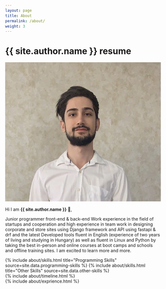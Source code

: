 ```yaml
---
layout: page
title: About
permalink: /about/
weight: 3
---
```


# **{{ site.author.name }} resume**

<img class="about_img_personal" src="/images/personal.png" />


Hi I am **{{ site.author.name }}** :wave:,<br>

Junior programmer front-end & back-end Work experience in the field of startups and cooperation and high experience in team work in designing corporate and store sites using Django framework and API using fastapi & drf and the latest Developed tools fluent in English (experience of two years of living and studying in Hungary) as well as fluent in Linux and Python by taking the best in-person and online courses at boot camps and schools and offline training sites. I am excited to learn more and more.

<div class="row">
{% include about/skills.html title="Programming Skills" source=site.data.programming-skills %}
{% include about/skills.html title="Other Skills" source=site.data.other-skills %}
</div>

<div class="row">
{% include about/timeline.html %}
</div>

<div class="row">
{% include about/exprience.html %}
</div>